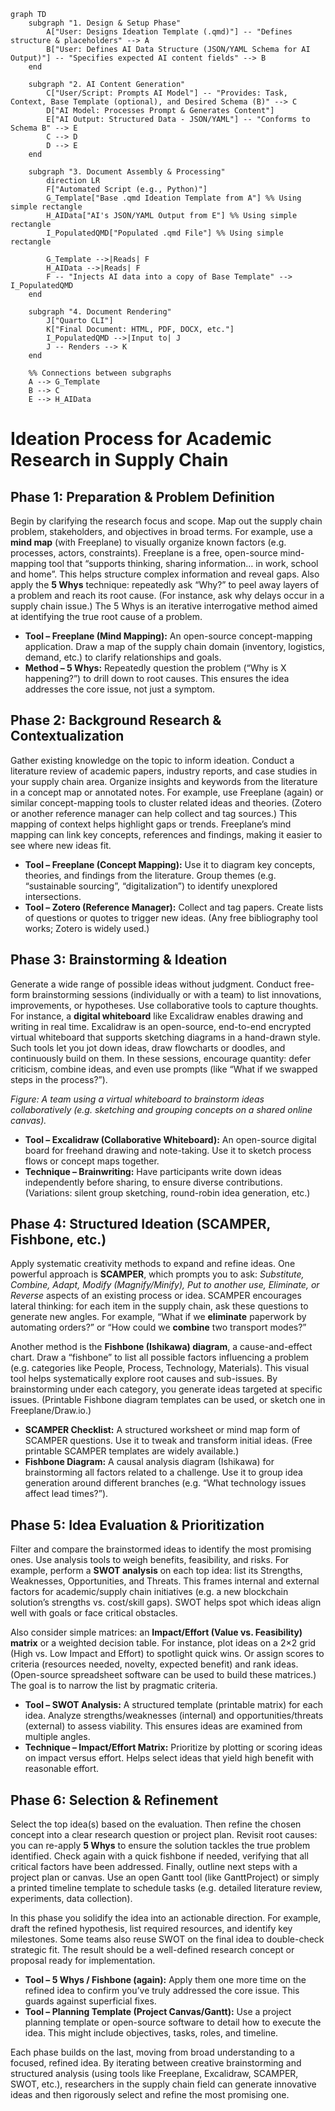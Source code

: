 ```mermaid
graph TD
    subgraph "1. Design & Setup Phase"
        A["User: Designs Ideation Template (.qmd)"] -- "Defines structure & placeholders" --> A
        B["User: Defines AI Data Structure (JSON/YAML Schema for AI Output)"] -- "Specifies expected AI content fields" --> B
    end

    subgraph "2. AI Content Generation"
        C["User/Script: Prompts AI Model"] -- "Provides: Task, Context, Base Template (optional), and Desired Schema (B)" --> C
        D["AI Model: Processes Prompt & Generates Content"]
        E["AI Output: Structured Data - JSON/YAML"] -- "Conforms to Schema B" --> E
        C --> D
        D --> E
    end

    subgraph "3. Document Assembly & Processing"
        direction LR
        F["Automated Script (e.g., Python)"]
        G_Template["Base .qmd Ideation Template from A"] %% Using simple rectangle
        H_AIData["AI's JSON/YAML Output from E"] %% Using simple rectangle
        I_PopulatedQMD["Populated .qmd File"] %% Using simple rectangle

        G_Template -->|Reads| F
        H_AIData -->|Reads| F
        F -- "Injects AI data into a copy of Base Template" --> I_PopulatedQMD
    end

    subgraph "4. Document Rendering"
        J["Quarto CLI"]
        K["Final Document: HTML, PDF, DOCX, etc."]
        I_PopulatedQMD -->|Input to| J
        J -- Renders --> K
    end

    %% Connections between subgraphs
    A --> G_Template
    B --> C
    E --> H_AIData
``` 

# Ideation Process for Academic Research in Supply Chain

## Phase 1: Preparation & Problem Definition

Begin by clarifying the research focus and scope.  Map out the supply chain problem, stakeholders, and objectives in broad terms.  For example, use a **mind map** (with Freeplane) to visually organize known factors (e.g. processes, actors, constraints). Freeplane is a free, open-source mind-mapping tool that “supports thinking, sharing information… in work, school and home”.  This helps structure complex information and reveal gaps.  Also apply the **5 Whys** technique: repeatedly ask “Why?” to peel away layers of a problem and reach its root cause.  (For instance, ask why delays occur in a supply chain issue.) The 5 Whys is an iterative interrogative method aimed at identifying the true root cause of a problem.

* **Tool – Freeplane (Mind Mapping):** An open-source concept-mapping application. Draw a map of the supply chain domain (inventory, logistics, demand, etc.) to clarify relationships and goals.
* **Method – 5 Whys:** Repeatedly question the problem (“Why is X happening?”) to drill down to root causes. This ensures the idea addresses the core issue, not just a symptom.

## Phase 2: Background Research & Contextualization

Gather existing knowledge on the topic to inform ideation. Conduct a literature review of academic papers, industry reports, and case studies in your supply chain area. Organize insights and keywords from the literature in a concept map or annotated notes. For example, use Freeplane (again) or similar concept-mapping tools to cluster related ideas and theories. (Zotero or another reference manager can help collect and tag sources.) This mapping of context helps highlight gaps or trends. Freeplane’s mind mapping can link key concepts, references and findings, making it easier to see where new ideas fit.

* **Tool – Freeplane (Concept Mapping):** Use it to diagram key concepts, theories, and findings from the literature. Group themes (e.g. “sustainable sourcing”, “digitalization”) to identify unexplored intersections.
* **Tool – Zotero (Reference Manager):** Collect and tag papers. Create lists of questions or quotes to trigger new ideas. (Any free bibliography tool works; Zotero is widely used.)

## Phase 3: Brainstorming & Ideation

Generate a wide range of possible ideas without judgment. Conduct free-form brainstorming sessions (individually or with a team) to list innovations, improvements, or hypotheses. Use collaborative tools to capture thoughts. For instance, a **digital whiteboard** like Excalidraw enables drawing and writing in real time. Excalidraw is an open-source, end-to-end encrypted virtual whiteboard that supports sketching diagrams in a hand-drawn style. Such tools let you jot down ideas, draw flowcharts or doodles, and continuously build on them. In these sessions, encourage quantity: defer criticism, combine ideas, and even use prompts (like “What if we swapped steps in the process?”).

&#x20;*Figure: A team using a virtual whiteboard to brainstorm ideas collaboratively (e.g. sketching and grouping concepts on a shared online canvas).*

* **Tool – Excalidraw (Collaborative Whiteboard):** An open-source digital board for freehand drawing and note-taking. Use it to sketch process flows or concept maps together.
* **Technique – Brainwriting:** Have participants write down ideas independently before sharing, to ensure diverse contributions. (Variations: silent group sketching, round-robin idea generation, etc.)

## Phase 4: Structured Ideation (SCAMPER, Fishbone, etc.)

Apply systematic creativity methods to expand and refine ideas. One powerful approach is **SCAMPER**, which prompts you to ask: *Substitute, Combine, Adapt, Modify (Magnify/Minify), Put to another use, Eliminate, or Reverse* aspects of an existing process or idea. SCAMPER encourages lateral thinking: for each item in the supply chain, ask these questions to generate new angles. For example, “What if we **eliminate** paperwork by automating orders?” or “How could we **combine** two transport modes?”

Another method is the **Fishbone (Ishikawa) diagram**, a cause-and-effect chart. Draw a “fishbone” to list all possible factors influencing a problem (e.g. categories like People, Process, Technology, Materials). This visual tool helps systematically explore root causes and sub-issues. By brainstorming under each category, you generate ideas targeted at specific issues. (Printable Fishbone diagram templates can be used, or sketch one in Freeplane/Draw\.io.)

* **SCAMPER Checklist:** A structured worksheet or mind map form of SCAMPER questions. Use it to tweak and transform initial ideas. (Free printable SCAMPER templates are widely available.)
* **Fishbone Diagram:** A causal analysis diagram (Ishikawa) for brainstorming all factors related to a challenge. Use it to group idea generation around different branches (e.g. “What technology issues affect lead times?”).

## Phase 5: Idea Evaluation & Prioritization

Filter and compare the brainstormed ideas to identify the most promising ones. Use analysis tools to weigh benefits, feasibility, and risks. For example, perform a **SWOT analysis** on each top idea: list its Strengths, Weaknesses, Opportunities, and Threats. This frames internal and external factors for academic/supply chain initiatives (e.g. a new blockchain solution’s strengths vs. cost/skill gaps). SWOT helps spot which ideas align well with goals or face critical obstacles.

Also consider simple matrices: an **Impact/Effort (Value vs. Feasibility) matrix** or a weighted decision table. For instance, plot ideas on a 2×2 grid (High vs. Low Impact and Effort) to spotlight quick wins. Or assign scores to criteria (resources needed, novelty, expected benefit) and rank ideas. (Open-source spreadsheet software can be used to build these matrices.) The goal is to narrow the list by pragmatic criteria.

* **Tool – SWOT Analysis:** A structured template (printable matrix) for each idea. Analyze strengths/weaknesses (internal) and opportunities/threats (external) to assess viability. This ensures ideas are examined from multiple angles.
* **Technique – Impact/Effort Matrix:** Prioritize by plotting or scoring ideas on impact versus effort. Helps select ideas that yield high benefit with reasonable effort.

## Phase 6: Selection & Refinement

Select the top idea(s) based on the evaluation. Then refine the chosen concept into a clear research question or project plan. Revisit root causes: you can re-apply **5 Whys** to ensure the solution tackles the true problem identified. Check again with a quick fishbone if needed, verifying that all critical factors have been addressed. Finally, outline next steps with a project plan or canvas. Use an open Gantt tool (like GanttProject) or simply a printed timeline template to schedule tasks (e.g. detailed literature review, experiments, data collection).

In this phase you solidify the idea into an actionable direction. For example, draft the refined hypothesis, list required resources, and identify key milestones. Some teams also reuse SWOT on the final idea to double-check strategic fit. The result should be a well-defined research concept or proposal ready for implementation.

* **Tool – 5 Whys / Fishbone (again):** Apply them one more time on the refined idea to confirm you’ve truly addressed the core issue. This guards against superficial fixes.
* **Tool – Planning Template (Project Canvas/Gantt):** Use a project planning template or open-source software to detail how to execute the idea. This might include objectives, tasks, roles, and timeline.

Each phase builds on the last, moving from broad understanding to a focused, refined idea. By iterating between creative brainstorming and structured analysis (using tools like Freeplane, Excalidraw, SCAMPER, SWOT, etc.), researchers in the supply chain field can generate innovative ideas and then rigorously select and refine the most promising one.
